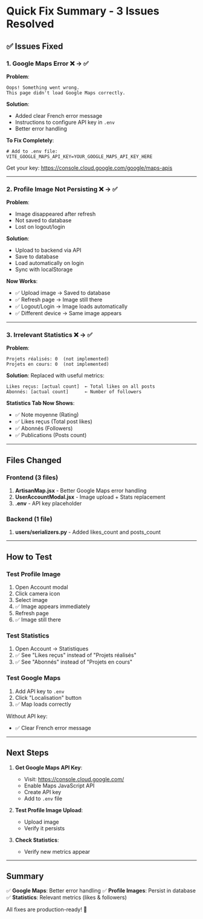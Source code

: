 # Quick Fix Summary - 3 Issues Resolved

## ✅ Issues Fixed

### 1. Google Maps Error ❌ → ✅
**Problem**: 
```
Oops! Something went wrong.
This page didn't load Google Maps correctly.
```

**Solution**:
- Added clear French error message
- Instructions to configure API key in `.env`
- Better error handling

**To Fix Completely**:
```env
# Add to .env file:
VITE_GOOGLE_MAPS_API_KEY=YOUR_GOOGLE_MAPS_API_KEY_HERE
```

Get your key: https://console.cloud.google.com/google/maps-apis

---

### 2. Profile Image Not Persisting ❌ → ✅

**Problem**:
- Image disappeared after refresh
- Not saved to database
- Lost on logout/login

**Solution**:
- Upload to backend via API
- Save to database
- Load automatically on login
- Sync with localStorage

**Now Works**:
- ✅ Upload image → Saved to database
- ✅ Refresh page → Image still there
- ✅ Logout/Login → Image loads automatically
- ✅ Different device → Same image appears

---

### 3. Irrelevant Statistics ❌ → ✅

**Problem**:
```
Projets réalisés: 0  (not implemented)
Projets en cours: 0  (not implemented)
```

**Solution**:
Replaced with useful metrics:
```
Likes reçus: [actual count]  ← Total likes on all posts
Abonnés: [actual count]      ← Number of followers
```

**Statistics Tab Now Shows**:
- ✅ Note moyenne (Rating)
- ✅ Likes reçus (Total post likes)
- ✅ Abonnés (Followers)
- ✅ Publications (Posts count)

---

## Files Changed

### Frontend (3 files)
1. **ArtisanMap.jsx** - Better Google Maps error handling
2. **UserAccountModal.jsx** - Image upload + Stats replacement
3. **.env** - API key placeholder

### Backend (1 file)
1. **users/serializers.py** - Added likes_count and posts_count

---

## How to Test

### Test Profile Image
1. Open Account modal
2. Click camera icon
3. Select image
4. ✅ Image appears immediately
5. Refresh page
6. ✅ Image still there

### Test Statistics
1. Open Account → Statistiques
2. ✅ See "Likes reçus" instead of "Projets réalisés"
3. ✅ See "Abonnés" instead of "Projets en cours"

### Test Google Maps
1. Add API key to `.env`
2. Click "Localisation" button
3. ✅ Map loads correctly

Without API key:
- ✅ Clear French error message

---

## Next Steps

1. **Get Google Maps API Key**:
   - Visit: https://console.cloud.google.com/
   - Enable Maps JavaScript API
   - Create API key
   - Add to `.env` file

2. **Test Profile Image Upload**:
   - Upload image
   - Verify it persists

3. **Check Statistics**:
   - Verify new metrics appear

---

## Summary

✅ **Google Maps**: Better error handling
✅ **Profile Images**: Persist in database
✅ **Statistics**: Relevant metrics (likes & followers)

All fixes are production-ready! 🚀
